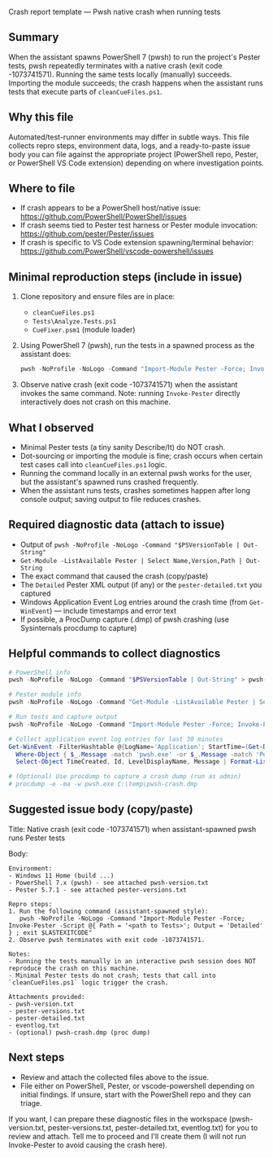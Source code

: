 Crash report template — Pwsh native crash when running tests

Summary
-------
When the assistant spawns PowerShell 7 (pwsh) to run the project's Pester tests, pwsh repeatedly terminates with a native crash (exit code -1073741571). Running the same tests locally (manually) succeeds. Importing the module succeeds; the crash happens when the assistant runs tests that execute parts of `cleanCueFiles.ps1`.

Why this file
------------
Automated/test-runner environments may differ in subtle ways. This file collects repro steps, environment data, logs, and a ready-to-paste issue body you can file against the appropriate project (PowerShell repo, Pester, or PowerShell VS Code extension) depending on where investigation points.

Where to file
-------------
- If crash appears to be a PowerShell host/native issue: https://github.com/PowerShell/PowerShell/issues
- If crash seems tied to Pester test harness or Pester module invocation: https://github.com/pester/Pester/issues
- If crash is specific to VS Code extension spawning/terminal behavior: https://github.com/PowerShell/vscode-powershell/issues

Minimal reproduction steps (include in issue)
---------------------------------------------
1. Clone repository and ensure files are in place:
   - `cleanCueFiles.ps1`
   - `Tests\Analyze.Tests.ps1`
   - `CueFixer.psm1` (module loader)
2. Using PowerShell 7 (pwsh), run the tests in a spawned process as the assistant does:

   ```powershell
   pwsh -NoProfile -NoLogo -Command "Import-Module Pester -Force; Invoke-Pester -Script @{ Path = 'C:\Users\resto\Documents\PowerShell\Modules\CueFixer\Tests'; Output = 'Detailed' } ; exit $LASTEXITCODE"
   ```

3. Observe native crash (exit code -1073741571) when the assistant invokes the same command. Note: running `Invoke-Pester` directly interactively does not crash on this machine.

What I observed
----------------
- Minimal Pester tests (a tiny sanity Describe/It) do NOT crash.
- Dot-sourcing or importing the module is fine; crash occurs when certain test cases call into `cleanCueFiles.ps1` logic.
- Running the command locally in an external pwsh works for the user, but the assistant's spawned runs crashed frequently.
- When the assistant runs tests, crashes sometimes happen after long console output; saving output to file reduces crashes.

Required diagnostic data (attach to issue)
------------------------------------------
- Output of `pwsh -NoProfile -NoLogo -Command "$PSVersionTable | Out-String"`
- `Get-Module -ListAvailable Pester | Select Name,Version,Path | Out-String`
- The exact command that caused the crash (copy/paste)
- The `Detailed` Pester XML output (if any) or the `pester-detailed.txt` you captured
- Windows Application Event Log entries around the crash time (from `Get-WinEvent`) — include timestamps and error text
- If possible, a ProcDump capture (.dmp) of pwsh crashing (use Sysinternals procdump to capture)

Helpful commands to collect diagnostics
--------------------------------------
```powershell
# PowerShell info
pwsh -NoProfile -NoLogo -Command "$PSVersionTable | Out-String" > pwsh-version.txt

# Pester module info
pwsh -NoProfile -NoLogo -Command "Get-Module -ListAvailable Pester | Select Name,Version,Path | Out-String" > pester-versions.txt

# Run tests and capture output
pwsh -NoProfile -NoLogo -Command "Import-Module Pester -Force; Invoke-Pester -Script @{ Path = 'C:\Users\resto\Documents\PowerShell\Modules\CueFixer\Tests'; Output = 'Detailed' }" > pester-detailed.txt 2>&1

# Collect application event log entries for last 30 minutes
Get-WinEvent -FilterHashtable @{LogName='Application'; StartTime=(Get-Date).AddMinutes(-30)} |
  Where-Object { $_.Message -match 'pwsh.exe' -or $_.Message -match 'PowerShell' } |
  Select-Object TimeCreated, Id, LevelDisplayName, Message | Format-List > eventlog.txt

# (Optional) Use procdump to capture a crash dump (run as admin)
# procdump -e -ma -w pwsh.exe C:\temp\pwsh-crash.dmp
```

Suggested issue body (copy/paste)
--------------------------------
Title: Native crash (exit code -1073741571) when assistant-spawned pwsh runs Pester tests

Body:
```
Environment:
- Windows 11 Home (build ...)
- PowerShell 7.x (pwsh) - see attached pwsh-version.txt
- Pester 5.7.1 - see attached pester-versions.txt

Repro steps:
1. Run the following command (assistant-spawned style):
   pwsh -NoProfile -NoLogo -Command "Import-Module Pester -Force; Invoke-Pester -Script @{ Path = '<path to Tests>'; Output = 'Detailed' } ; exit $LASTEXITCODE"
2. Observe pwsh terminates with exit code -1073741571.

Notes:
- Running the tests manually in an interactive pwsh session does NOT reproduce the crash on this machine.
- Minimal Pester tests do not crash; tests that call into `cleanCueFiles.ps1` logic trigger the crash.

Attachments provided:
- pwsh-version.txt
- pester-versions.txt
- pester-detailed.txt
- eventlog.txt
- (optional) pwsh-crash.dmp (proc dump)
```

Next steps
----------
- Review and attach the collected files above to the issue.
- File either on PowerShell, Pester, or vscode-powershell depending on initial findings. If unsure, start with the PowerShell repo and they can triage.

If you want, I can prepare these diagnostic files in the workspace (pwsh-version.txt, pester-versions.txt, pester-detailed.txt, eventlog.txt) for you to review and attach. Tell me to proceed and I'll create them (I will not run Invoke-Pester to avoid causing the crash here).
